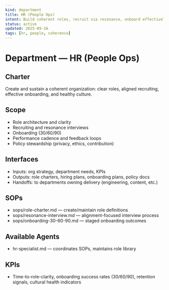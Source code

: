 ```yaml
---
kind: department
title: HR (People Ops)
intent: Build coherent roles, recruit via resonance, onboard effectively, sustain culture
status: active
updated: 2025-09-16
tags: [hr, people, coherence]
---
```


# Department — HR (People Ops)

## Charter
Create and sustain a coherent organization: clear roles, aligned recruiting, effective onboarding, and healthy culture.

## Scope
- Role architecture and clarity
- Recruiting and resonance interviews
- Onboarding (30/60/90)
- Performance cadence and feedback loops
- Policy stewardship (privacy, ethics, contribution)

## Interfaces
- Inputs: org strategy, department needs, KPIs
- Outputs: role charters, hiring plans, onboarding plans, policy docs
- Handoffs: to departments owning delivery (engineering, content, etc.)

## SOPs
- sops/role-charter.md — create/maintain role definitions
- sops/resonance-interview.md — alignment-focused interview process
- sops/onboarding-30-60-90.md — staged onboarding outcomes

## Available Agents
- hr-specialist.md — coordinates SOPs, maintains role library

## KPIs
- Time-to-role-clarity, onboarding success rates (30/60/90), retention signals, cultural health indicators

